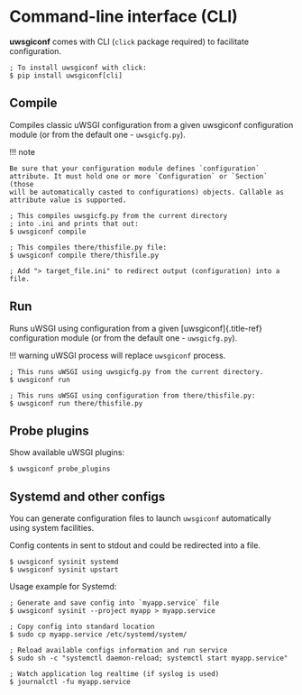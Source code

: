 # Command-line interface (CLI)

**uwsgiconf** comes with CLI (`click` package required) to facilitate
configuration.

```shell
; To install uwsgiconf with click:
$ pip install uwsgiconf[cli]
```

## Compile

Compiles classic uWSGI configuration from a given
uwsgiconf configuration module (or from the default one - `uwsgicfg.py`).

!!! note

    Be sure that your configuration module defines `configuration`
    attribute. It must hold one or more `Configuration` or `Section` (those
    will be automatically casted to configurations) objects. Callable as
    attribute value is supported.


```shell
; This compiles uwsgicfg.py from the current directory
; into .ini and prints that out:
$ uwsgiconf compile

; This compiles there/thisfile.py file:
$ uwsgiconf compile there/thisfile.py

; Add "> target_file.ini" to redirect output (configuration) into a file.
```

## Run

Runs uWSGI using configuration from a given [uwsgiconf]{.title-ref}
configuration module (or from the default one - `uwsgicfg.py`).

!!! warning
    uWSGI process will replace `uwsgiconf` process.


```shell
; This runs uWSGI using uwsgicfg.py from the current directory.
$ uwsgiconf run

; This runs uWSGI using configuration from there/thisfile.py:
$ uwsgiconf run there/thisfile.py
```

## Probe plugins

Show available uWSGI plugins:

```shell
$ uwsgiconf probe_plugins
```

## Systemd and other configs

You can generate configuration files to launch `uwsgiconf` automatically
using system facilities.

Config contents in sent to stdout and could be redirected into a file.

```shell
$ uwsgiconf sysinit systemd
$ uwsgiconf sysinit upstart
```

Usage example for Systemd:

```shell
; Generate and save config into `myapp.service` file
$ uwsgiconf sysinit --project myapp > myapp.service

; Copy config into standard location
$ sudo cp myapp.service /etc/systemd/system/

; Reload available configs information and run service
$ sudo sh -c "systemctl daemon-reload; systemctl start myapp.service"

; Watch application log realtime (if syslog is used)
$ journalctl -fu myapp.service
```

